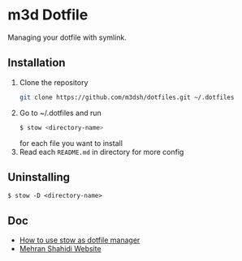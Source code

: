 # m3d Dotfile
Managing your dotfile with symlink.

## Installation 
1. Clone the repository
	```bash
	git clone https://github.com/m3dsh/dotfiles.git ~/.dotfiles
	```
2. Go to ~/.dotfiles and run 
	```bash
	$ stow <directory-name>
	```
	for each file you want to install
3. Read each `README.md` in directory for more config

## Uninstalling 
```
$ stow -D <directory-name>
```

## Doc
- [How to use stow as dotfile manager](https://alexpearce.me/2016/02/managing-dotfiles-with-stow/)
- [Mehran Shahidi Website](https://mehranshahidi.ir)
